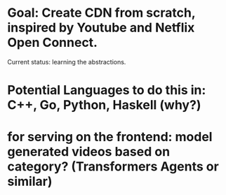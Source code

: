 # Goal: Create CDN from scratch, inspired by Youtube and Netflix Open Connect.
Current status: learning the abstractions.
# Potential Languages to do this in: C++, Go, Python, Haskell (why?)

# for serving on the frontend: model generated videos based on category? (Transformers Agents or similar)
